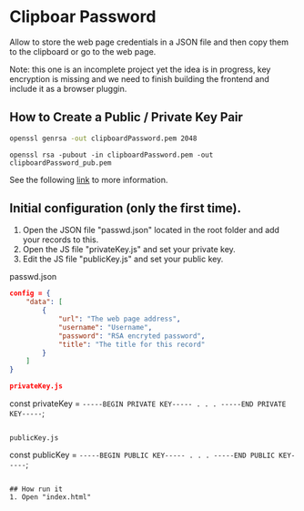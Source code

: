 # Clipboar Password

Allow to store the web page credentials in a JSON file and then copy them to the clipboard or go to the web page.

Note: this one is an incomplete project yet the idea is in progress, key encryption is missing and we need to finish building the frontend and include it as a browser pluggin.

## How to Create a Public / Private Key Pair

```sh
openssl genrsa -out clipboardPassword.pem 2048
```

```
openssl rsa -pubout -in clipboardPassword.pem -out clipboardPassword_pub.pem
```

See the following [link](https://github.com/travist/jsencrypt) to more information.

## Initial configuration (only the first time).

1. Open the JSON file "passwd.json" located in the root folder and add your records to this.
1. Open the JS file "privateKey.js" and set your private key.
1. Edit the JS file "publicKey.js" and set your public key.

passwd.json
```json
config = {
	"data": [
		{
			"url": "The web page address",
			"username": "Username",
			"password": "RSA encryted password",
			"title": "The title for this record"
		}
	]
}

privateKey.js
```
const privateKey = 
`-----BEGIN PRIVATE KEY-----
.
.
.
-----END PRIVATE KEY-----`;
```

publicKey.js
```
const publicKey = 
`-----BEGIN PUBLIC KEY-----
.
.
.
-----END PUBLIC KEY-----`;
```

## How run it
1. Open "index.html"


